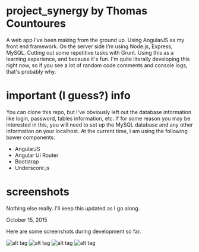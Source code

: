 # project_synergy by Thomas Countoures
A web app I've been making from the ground up. Using AngularJS as my front end framework. On the server side I'm using Node.js, Express, MySQL. Cutting out some repetitive tasks with Grunt. Using this as a learning experience, and because it's fun. I'm quite literally developing this right now, so if you see a lot of random code comments and console logs, that's probably why.

# important (I guess?) info
You can clone this repo, but I've obviously left out the database information like login, password, tables information, etc. If for some reason you may be interested in this, you will need to set up the MySQL database and any other information on your localhost. At the current time, I am using the following bower components:

* AngularJS
* Angular UI Router
* Bootstrap
* Underscore.js

# screenshots
Nothing else really. I'll keep this updated as I go along.

October 15, 2015

Here are some screenshots during development so far.

![alt tag](https://raw.github.com/thomascountoures/project_synergy/screenshots/screenshots/screen1.png)
![alt tag](https://raw.github.com/thomascountoures/project_synergy/screenshots/screenshots/screen2.png)
![alt tag](https://raw.github.com/thomascountoures/project_synergy/screenshots/screenshots/screen3.png)
![alt tag](https://raw.github.com/thomascountoures/project_synergy/screenshots/screenshots/screen4.png)
